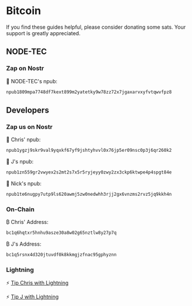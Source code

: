 # Bitcoin

If you find these guides helpful, please consider donating some sats. Your support is greatly appreciated.

## NODE-TEC

### Zap on Nostr

🦩 NODE-TEC's npub:

```bash
npub1809mpa7748df7kext899m2yatetky9w78zz72x7jgaxarvxyfvtqwvfpz8
```

## Developers

### Zap us on Nostr

🦩 Chris' npub:

```bash
npub1ygzj9skr9val9yqxkf67yf9jshtyhvvl0x76jp5er09nsc0p3j6qr260k2
```

🦩 J's npub:

```bash
npub1zn559gr2vwyex2s2mt2s7x5r5ryjeyy0zwy2zx3ckp6ktwpe4p4spgt84e
```

🦩 Nick's npub:

```bash
npub1te6nugpy7utp9ls620awmj5zw0nedwhh3rjj2gx6vnzms2rvz5jq9kkh4n
```

### On-Chain

₿ Chris' Address:

```bash
bc1q6hqtxr5hnhu9asze30a8w02g65nztlw8y27p7q
```

₿ J's Address:

```bash
bc1q5rsnx4d320jtuvdf0k8kkmgjzfnac95gphyznn
```

### Lightning

⚡ [Tip Chris with Lightning](https://getalby.com/p/chrisatmachine "Tip Chris with Lightning")

⚡ [Tip J with Lightning](https://getalby.com/p/j_the_code_monkey "Tip J with Lightning")
